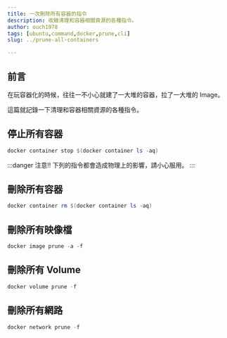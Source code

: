 ```yaml
---
title: 一次刪除所有容器的指令
description: 收錄清理和容器相關資源的各種指令。
author: ouch1978
tags: [ubuntu,command,docker,prune,cli]
slug: ../prune-all-containers

---
```


## 前言

在玩容器化的時候，往往一不小心就建了一大堆的容器，拉了一大堆的 Image。

這篇就記錄一下清理和容器相關資源的各種指令。

## 停止所有容器

```powershell
docker container stop $(docker container ls -aq)
```

:::danger
注意!! 下列的指令都會造成物理上的影響，請小心服用。
:::

## 刪除所有容器

```powershell
docker container rm $(docker container ls -aq)
```

## 刪除所有映像檔

```powershell
docker image prune -a -f
```

## 刪除所有 Volume

```powershell
docker volume prune -f
```

## 刪除所有網路

```powershell
docker network prune -f
```
